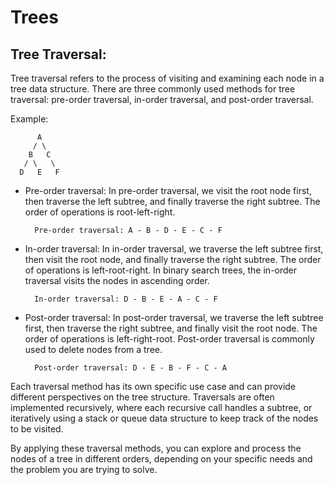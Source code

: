 # Trees 
## Tree Traversal:

Tree traversal refers to the process of visiting and examining each node in a tree data structure. There are three commonly used methods for tree traversal: pre-order traversal, in-order traversal, and post-order traversal.

Example:

          A
         / \
        B   C
       / \   \
      D   E   F

+ Pre-order traversal: In pre-order traversal, we visit the root node first, then traverse the left subtree, and finally traverse the right subtree. The order of operations is root-left-right.


        Pre-order traversal: A - B - D - E - C - F



+ In-order traversal: In in-order traversal, we traverse the left subtree first, then visit the root node, and finally traverse the right subtree. The order of operations is left-root-right. In binary search trees, the in-order traversal visits the nodes in ascending order.

        In-order traversal: D - B - E - A - C - F


+ Post-order traversal: In post-order traversal, we traverse the left subtree first, then traverse the right subtree, and finally visit the root node. The order of operations is left-right-root. Post-order traversal is commonly used to delete nodes from a tree.


        Post-order traversal: D - E - B - F - C - A


Each traversal method has its own specific use case and can provide different perspectives on the tree structure. Traversals are often implemented recursively, where each recursive call handles a subtree, or iteratively using a stack or queue data structure to keep track of the nodes to be visited.

By applying these traversal methods, you can explore and process the nodes of a tree in different orders, depending on your specific needs and the problem you are trying to solve.